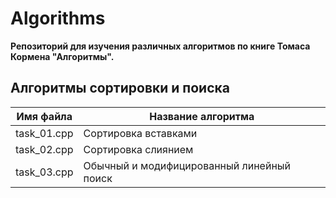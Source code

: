 # Algorithms
**Репозиторий для изучения различных алгоритмов по книге Томаса Кормена "Алгоритмы".**

## Алгоритмы сортировки и поиска

|   Имя файла   | Название алгоритма|
| ------------- | ----------------------------------------- |
|  task_01.cpp  | Сортировка вставками |
|  task_02.cpp  | Сортировка слиянием |
|  task_03.cpp  | Обычный и модифицированный линейный поиск |
